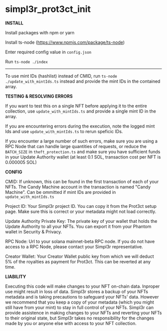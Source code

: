 # simpl3r_prot3ct_init

**INSTALL**

Install packages with npm or yarn

Install ts-node (https://www.npmjs.com/package/ts-node)

Enter required config value in `config.json`

Run `ts-node ./index`

-------------------

To use mint IDs (hashlist) instead of CMID, run `ts-node ./update_with_mintIds.ts` instead and provide the mint IDs in the contained array.


**TESTING & RESOLVING ERRORS**

If you want to test this on a single NFT before applying it to the entire collection, use `update_with_mintIds.ts` and provide a single mint ID in the array.

If you are encountering errors during the execution, note the logged mint Ids and use `update_with_mintIds.ts` to rerun speficic IDs.

If you encounter a large number of such errors, make sure you are using a RPC Node that can handle large quantities of requests, or reduce the `BATCH_SIZE` in `theft_protection.ts` and make sure you have sufficient funds in your Update Authority wallet (at least 0.1 SOL, transaction cost per NFT is 0.000005 SOL)


**CONFIG**

CMID: If unknown, this can be found in the first transaction of each of your NFTs. The Candy Machine account in the transaction is named "Candy Machine". Can be ommitted if mint IDs are provided in `update_with_mintIds.ts`

Project ID: Your Simpl3r project ID. You can copy it from the Prot3ct setup page. Make sure this is correct or your metadata might not load correctly.

Update Authority Private Key: The private key of your wallet that holds the Update Authority to all your NFTs. You can export it from your Phantom wallet in Security & Privacy.

RPC Node: Url to your solana mainnet-beta RPC node. If you do not have access to a RPC Node, please contact your Simpl3r representative.

Creator Wallet: Your Creator Wallet public key from which we will deduct 5% of the royalties as payment for Prot3ct. This can be reverted at any time.


**LIABILITY**

Executing this code will make changes to your NFT on-chain data. Inproper use might result in loss of data. Simpl3r stores a backup of your NFTs metadata and is taking precautions to safeguard your NFTs' data. However we recommend that you keep a copy of your metadata (which you might still have from your mint) to stay in full control of your NFTs. Simpl3r can provide assistence in making changes to your NFTs and reverting your NFTs to their original state, but Simpl3r takes no responsibility for the changes made by you or anyone else with access to your NFT collection.
